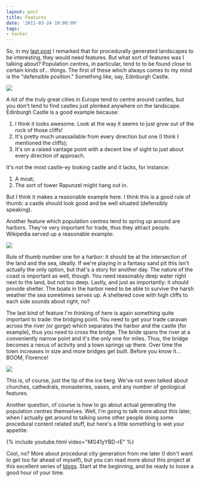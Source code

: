 ```yaml
---
layout: post
title: Features
date: '2011-03-24 10:00:09'
tags:
- hacker
---
```


So, in my [last post] I remarked that for procedurally generated landscapes to be interesting, they would need features. But what sort of features was I talking about? Population centres, in particular, tend to to be found close to certain kinds of... things. The first of these which always comes to my mind is the "defensible position." Something like, say, Edinburgh Castle.  

[last post]: /2011/03/14/brave-new-worlds

<!-- More -->

[![](http://upload.wikimedia.org/wikipedia/en/8/88/Holiday043.jpg) ](http://en.wikipedia.org/wiki/Edinburgh_Castle)

A lot of the truly great cities in Europe tend to centre around castles, but you don't tend to find castles just plonked anywhere on the landscape. Edinburgh Castle is a good example because: 

  1. I think it looks awesome. Look at the way it seems to just grow out of the rock of those cliffs!
  2. It's pretty much unassailable from every direction but one (I think I mentioned the cliffs);
  3. It's on a raised vantage point with a decent line of sight to just about every direction of approach.
  
It's not the most castle-ey looking castle and it lacks, for instance: 

  1. A moat;
  2. The sort of tower Rapunzel might hang out in.

But I think it makes a reasonable example here. I think this is a good rule of thumb: a castle should look good and be well situated (defensibly speaking).  

Another feature which population centres tend to spring up around are harbors. They're very important for trade, thus they attract people. Wikipedia served up a reasonable example: 
   
[![](http://upload.wikimedia.org/wikipedia/commons/d/dc/Capri.harbour.from.above.arp.jpg)](http://en.wikipedia.org/wiki/Harbor)

Rule of thumb number one for a harbor: it should be at the intersection of the land and the sea, ideally. If we're playing in a fantasy sand pit this isn't actually the only option, but that's a story for another day. The nature of the coast is important as well, though. You need reasonably deep water right next to the land, but not too deep. Lastly, and just as importantly: it should provide shelter. The boats in the harbor need to be able to survive the harsh weather the sea sometimes serves up. A sheltered cove with high cliffs to each side sounds about right, no?  

The last kind of feature I'm thinking of here is again something quite important to trade: the bridging point. You need to get your trade caravan across the river (or gorge) which separates the harbor and the castle (for example), thus you need to cross the bridge. The bride spans the river at a conveniently narrow point and it's the only one for miles. Thus, the bridge becomes a nexus of activity and a town springs up there. Over time the town increases in size and more bridges get built. Before you know it... BOOM, Florence! 
  
[![](http://upload.wikimedia.org/wikipedia/commons/f/f5/Ponte_Vecchio_Vasari.jpg)](http://en.wikipedia.org/wiki/Ponte_Vecchio)

This is, of course, just the tip of the ice berg. We've not even talked about churches, cathedrals, monasteries, oases, and any number of geological features.  

Another question, of course is how to go about actual generating the population centres themselves. Well, I'm going to talk more about this later, when I actually get around to talking some other people doing some procedural content related stuff, but here's a little something to wet your appetite:  

{% include youtube.html video="MG41yYBD-rE" %}

Cool, no? More about procedural city generation from me later (I don't want to get too far ahead of myself), but you can read more about this project at this excellent series of [blogs](http://www.introversion.co.uk/subversion/). Start at the beginning, and be ready to loose a good hour of your time.

